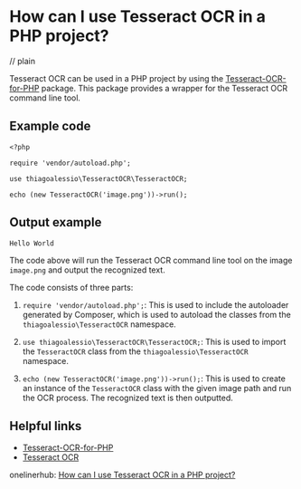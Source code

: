 # How can I use Tesseract OCR in a PHP project?
// plain

Tesseract OCR can be used in a PHP project by using the [Tesseract-OCR-for-PHP](https://github.com/thiagoalessio/tesseract-ocr-for-php) package. This package provides a wrapper for the Tesseract OCR command line tool.

## Example code


```
<?php

require 'vendor/autoload.php';

use thiagoalessio\TesseractOCR\TesseractOCR;

echo (new TesseractOCR('image.png'))->run();

```

## Output example


```
Hello World
```

The code above will run the Tesseract OCR command line tool on the image `image.png` and output the recognized text.

The code consists of three parts:

1. `require 'vendor/autoload.php';`: This is used to include the autoloader generated by Composer, which is used to autoload the classes from the `thiagoalessio\TesseractOCR` namespace.

2. `use thiagoalessio\TesseractOCR\TesseractOCR;`: This is used to import the `TesseractOCR` class from the `thiagoalessio\TesseractOCR` namespace.

3. `echo (new TesseractOCR('image.png'))->run();`: This is used to create an instance of the `TesseractOCR` class with the given image path and run the OCR process. The recognized text is then outputted.

## Helpful links

- [Tesseract-OCR-for-PHP](https://github.com/thiagoalessio/tesseract-ocr-for-php)
- [Tesseract OCR](https://github.com/tesseract-ocr/)

onelinerhub: [How can I use Tesseract OCR in a PHP project?](https://onelinerhub.com/tesseract-ocr/how-can-i-use-tesseract-ocr-in-a-php-project)